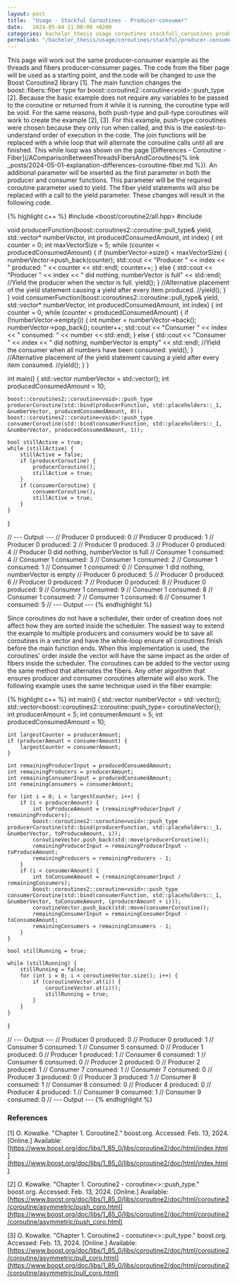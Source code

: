 ```yaml
---
layout: post
title:  "Usage - Stackful Coroutines - Producer-consumer"
date:   2024-05-04 11:00:00 +0200
categories: bachelor_thesis usage coroutines stackfull_coroutines producer-consumer
permalink: "/bachelor_thesis/usage/coroutines/stackful/producer-consumer"
---
```

This page will work out the same producer-consumer example as the threads and fibers producer-consumer pages.
The code from the fiber page will be used as a starting point, and the code will be changed to use the Boost Coroutine2 library [1].
The main function changes the boost::fibers::fiber type for boost::coroutine2::coroutine\<void\>::push_type [2].
Because the basic example does not require any variables to be passed to the coroutine or returned from it while it is running, the coroutine type will be void.
For the same reasons, both push-type and pull-type coroutines will work to create the example [2], [3].
For this example, push-type coroutines were chosen because they only run when called, and this is the easiest-to-understand order of execution in the code.
The join functions will be replaced with a while loop that will alternate the coroutine calls until all are finished.
This while loop was shown on the page [Differences - Coroutine - Fiber](/AComparisonBetweenThreadsFibersAndCoroutines{% link _posts/2024-05-01-explanation-differences-coroutine-fiber.md %}). 
An additional parameter will be inserted as the first parameter in both the producer and consumer functions. This parameter will be the required coroutine parameter used to yield.
The fiber yield statements will also be replaced with a call to the yield parameter.
These changes will result in the following code.

{% highlight c++ %}
#include <boost/coroutine2/all.hpp>
#include <iostream>

void producerFunction(boost::coroutines2::coroutine<void>::pull_type& yield, std::vector<int>* numberVector, int producedConsumedAmount, int index) {
    int counter = 0;
    int maxVectorSize = 5;
    while (counter < producedConsumedAmount) {
        if (numberVector->size() < maxVectorSize) {
            numberVector->push_back(counter);
            std::cout << "Producer " << index << " produced: " << counter << std::endl;
            counter++;
        }
        else {
            std::cout << "Producer " << index << " did nothing, numberVector is full" << std::endl;
            //Yield the producer when the vector is full.
            yield();
        }
        //Alternative placement of the yield statement causing a yield after every item produced.
        //yield();
    }
}
void consumerFunction(boost::coroutines2::coroutine<void>::pull_type& yield, std::vector<int>* numberVector, int producedConsumedAmount, int index) {
    int counter = 0;
    while (counter < producedConsumedAmount) {
        if (!numberVector->empty()) {
            int number = numberVector->back();
            numberVector->pop_back();
            counter++;
            std::cout << "Consumer " << index << " consumed: " << number << std::endl;
        }
        else {
            std::cout << "Consumer " << index << " did nothing, numberVector is empty" << std::endl;
            //Yield the consumer when all numbers have been consumed.
            yield();
        }
        //Alternative placement of the yield statement causing a yield after every item consumed.
        //yield();
    }
}

int main() {
    std::vector<int> numberVector = std::vector<int>();
    int producedConsumedAmount = 10;

    boost::coroutines2::coroutine<void>::push_type producerCoroutine(std::bind(producerFunction, std::placeholders::_1, &numberVector, producedConsumedAmount, 0));
    boost::coroutines2::coroutine<void>::push_type consumerCoroutine(std::bind(consumerFunction, std::placeholders::_1, &numberVector, producedConsumedAmount, 1));

    bool stillActive = true;
    while (stillActive) {
        stillActive = false;
        if (producerCoroutine) {
            producerCoroutine();
            stillActive = true;
        }
        if (consumerCoroutine) {
            consumerCoroutine();
            stillActive = true;
        }
    }
}

// --- Output ---
// Producer 0 produced: 0
// Producer 0 produced: 1
// Producer 0 produced: 2
// Producer 0 produced: 3
// Producer 0 produced: 4
// Producer 0 did nothing, numberVector is full
// Consumer 1 consumed: 4
// Consumer 1 consumed: 3
// Consumer 1 consumed: 2
// Consumer 1 consumed: 1
// Consumer 1 consumed: 0
// Consumer 1 did nothing, numberVector is empty
// Producer 0 produced: 5
// Producer 0 produced: 6
// Producer 0 produced: 7
// Producer 0 produced: 8
// Producer 0 produced: 9
// Consumer 1 consumed: 9
// Consumer 1 consumed: 8
// Consumer 1 consumed: 7
// Consumer 1 consumed: 6
// Consumer 1 consumed: 5
// --- Output ---
{% endhighlight %}

Since coroutines do not have a scheduler, their order of creation does not affect how they are sorted inside the scheduler.
The easiest way to extend the example to multiple producers and consumers would be to save all coroutines in a vector and have the while-loop ensure all coroutines finish before the main function ends.
When this implementation is used, the coroutines' order inside the vector will have the same impact as the order of fibers inside the scheduler.
The coroutines can be added to the vector using the same method that alternates the fibers.
Any other algorithm that ensures producer and consumer coroutines alternate will also work.
The following example uses the same technique used in the fiber example:

{% highlight c++ %}
int main() {
    std::vector<int> numberVector = std::vector<int>();
    std::vector<boost::coroutines2::coroutine<void>::push_type> coroutineVector{};
    int producerAmount = 5;
    int consumerAmount = 5;
    int producedConsumedAmount = 10;


    int largestCounter = producerAmount;
    if (producerAmount < consumerAmount) {
        largestCounter = consumerAmount;
    }

    int remainingProducerInput = producedConsumedAmount;
    int remainingProducers = producerAmount;
    int remainingConsumerInput = producedConsumedAmount;
    int remainingConsumers = consumerAmount;

    for (int i = 0; i < largestCounter; i++) {
        if (i < producerAmount) {
            int toProduceAmount = (remainingProducerInput / remainingProducers);
            boost::coroutines2::coroutine<void>::push_type producerCoroutine(std::bind(producerFunction, std::placeholders::_1, &numberVector, toProduceAmount, i));
            coroutineVector.push_back(std::move(producerCoroutine));
            remainingProducerInput = remainingProducerInput - toProduceAmount;
            remainingProducers = remainingProducers - 1;
        }
        if (i < consumerAmount) {
            int toConsumeAmount = (remainingConsumerInput / remainingConsumers);
            boost::coroutines2::coroutine<void>::push_type consumerCoroutine(std::bind(consumerFunction, std::placeholders::_1, &numberVector, toConsumeAmount, (producerAmount + i)));
            coroutineVector.push_back(std::move(consumerCoroutine));
            remainingConsumerInput = remainingConsumerInput - toConsumeAmount;
            remainingConsumers = remainingConsumers - 1;
        }
    }

    bool stillRunning = true;

    while (stillRunning) {
        stillRunning = false;
        for (int i = 0; i < coroutineVector.size(); i++) {
            if (coroutineVector.at(i)) {
                coroutineVector.at(i)();
                stillRunning = true;
            }
        }
    }
}

// --- Output ---
// Producer 0 produced: 0
// Producer 0 produced: 1
// Consumer 5 consumed: 1
// Consumer 5 consumed: 0
// Producer 1 produced: 0
// Producer 1 produced: 1
// Consumer 6 consumed: 1
// Consumer 6 consumed: 0
// Producer 2 produced: 0
// Producer 2 produced: 1
// Consumer 7 consumed: 1
// Consumer 7 consumed: 0
// Producer 3 produced: 0
// Producer 3 produced: 1
// Consumer 8 consumed: 1
// Consumer 8 consumed: 0
// Producer 4 produced: 0
// Producer 4 produced: 1
// Consumer 9 consumed: 1
// Consumer 9 consumed: 0
// --- Output ---
{% endhighlight %}

### References
[1] O. Kowalke. "Chapter 1. Coroutine2." boost.org. Accessed: Feb. 13, 2024. [Online.] Available:
[https://www.boost.org/doc/libs/1_85_0/libs/coroutine2/doc/html/index.html](https://www.boost.org/doc/libs/1_85_0/libs/coroutine2/doc/html/index.html)

[2] O. Kowalke. "Chapter 1. Coroutine2 - coroutine<>::push_type." boost.org. Accessed: Feb. 13, 2024. [Online.] Available:
[https://www.boost.org/doc/libs/1_85_0/libs/coroutine2/doc/html/coroutine2/coroutine/asymmetric/push_coro.html](https://www.boost.org/doc/libs/1_85_0/libs/coroutine2/doc/html/coroutine2/coroutine/asymmetric/push_coro.html)

[3] O. Kowalke. "Chapter 1. Coroutine2 - coroutine<>::pull_type." boost.org. Accessed: Feb. 13, 2024. [Online.] Available:
[https://www.boost.org/doc/libs/1_85_0/libs/coroutine2/doc/html/coroutine2/coroutine/asymmetric/pull_coro.html](https://www.boost.org/doc/libs/1_85_0/libs/coroutine2/doc/html/coroutine2/coroutine/asymmetric/pull_coro.html)
